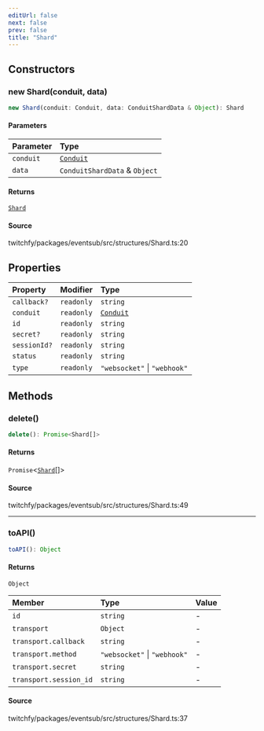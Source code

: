 ```yaml
---
editUrl: false
next: false
prev: false
title: "Shard"
---
```


## Constructors

### new Shard(conduit, data)

```ts
new Shard(conduit: Conduit, data: ConduitShardData & Object): Shard
```

#### Parameters

| Parameter | Type |
| :------ | :------ |
| `conduit` | [`Conduit`](/api/eventsub/classes/conduit/) |
| `data` | `ConduitShardData` & `Object` |

#### Returns

[`Shard`](/api/eventsub/classes/shard/)

#### Source

twitchfy/packages/eventsub/src/structures/Shard.ts:20

## Properties

| Property | Modifier | Type |
| :------ | :------ | :------ |
| `callback?` | `readonly` | `string` |
| `conduit` | `readonly` | [`Conduit`](/api/eventsub/classes/conduit/) |
| `id` | `readonly` | `string` |
| `secret?` | `readonly` | `string` |
| `sessionId?` | `readonly` | `string` |
| `status` | `readonly` | `string` |
| `type` | `readonly` | `"websocket"` \| `"webhook"` |

## Methods

### delete()

```ts
delete(): Promise<Shard[]>
```

#### Returns

`Promise`\<[`Shard`](/api/eventsub/classes/shard/)[]\>

#### Source

twitchfy/packages/eventsub/src/structures/Shard.ts:49

***

### toAPI()

```ts
toAPI(): Object
```

#### Returns

`Object`

| Member | Type | Value |
| :------ | :------ | :------ |
| `id` | `string` | - |
| `transport` | `Object` | - |
| `transport.callback` | `string` | - |
| `transport.method` | `"websocket"` \| `"webhook"` | - |
| `transport.secret` | `string` | - |
| `transport.session_id` | `string` | - |

#### Source

twitchfy/packages/eventsub/src/structures/Shard.ts:37
